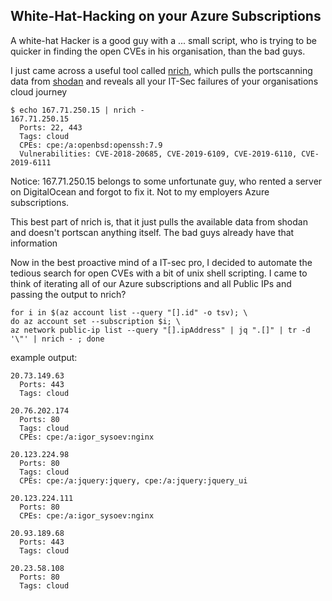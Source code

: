 ## White-Hat-Hacking on your Azure Subscriptions

A white-hat Hacker is a good guy with a ... small script, who is trying to be quicker in
finding the open CVEs in his organisation, than the bad guys.

I just came across a useful tool called [nrich](https://gitlab.com/shodan-public/nrich), which pulls the 
portscanning data from [shodan](shodan.io)
and reveals all your IT-Sec failures of your organisations cloud journey 

```
$ echo 167.71.250.15 | nrich -
167.71.250.15
  Ports: 22, 443
  Tags: cloud
  CPEs: cpe:/a:openbsd:openssh:7.9
  Vulnerabilities: CVE-2018-20685, CVE-2019-6109, CVE-2019-6110, CVE-2019-6111
```
Notice:
167.71.250.15 belongs to some unfortunate guy, who rented a server on DigitalOcean and forgot to fix it.
Not to my employers Azure subscriptions.

This best part of nrich is, that it just pulls the available data from shodan and doesn't portscan anything
itself. The bad guys already have that information

Now in the best proactive mind of a IT-sec pro, I decided to automate the tedious search for open CVEs 
with a bit of unix shell scripting. I came to think of iterating all of our Azure subscriptions and all Public IPs
and passing the output to nrich?

```
for i in $(az account list --query "[].id" -o tsv); \
do az account set --subscription $i; \
az network public-ip list --query "[].ipAddress" | jq ".[]" | tr -d '\"' | nrich - ; done
```

example output:
```
20.73.149.63
  Ports: 443
  Tags: cloud

20.76.202.174
  Ports: 80
  Tags: cloud
  CPEs: cpe:/a:igor_sysoev:nginx

20.123.224.98
  Ports: 80
  Tags: cloud
  CPEs: cpe:/a:jquery:jquery, cpe:/a:jquery:jquery_ui

20.123.224.111
  Ports: 80
  CPEs: cpe:/a:igor_sysoev:nginx

20.93.189.68
  Ports: 443
  Tags: cloud

20.23.58.108
  Ports: 80
  Tags: cloud
```